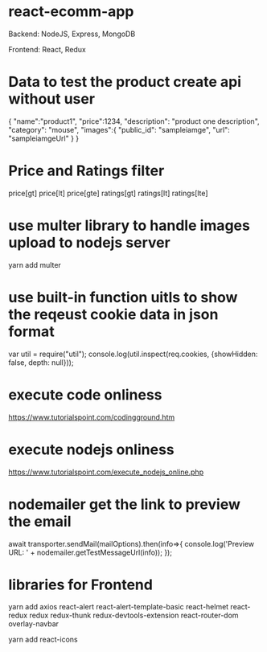 # react-ecomm-app

Backend: NodeJS, Express, MongoDB

Frontend: React, Redux

# Data to test the product create api without user

{
    "name":"product1",
    "price":1234,
    "description": "product one description",
    "category": "mouse",
    "images":{
        "public_id": "sampleiamge",
        "url": "sampleiamgeUrl"
    }
}

# Price and Ratings filter

price[gt]
price[lt]
price[gte]
ratings[gt]
ratings[lt]
ratings[lte]

# use multer library to handle images upload to nodejs server

yarn add multer

# use built-in function uitls to show the reqeust cookie data in json format

var util = require("util");
console.log(util.inspect(req.cookies, {showHidden: false, depth: null}));

# execute code onliness

https://www.tutorialspoint.com/codingground.htm

# execute nodejs onliness

https://www.tutorialspoint.com/execute_nodejs_online.php

# nodemailer get the link to preview the email

 await transporter.sendMail(mailOptions).then(info=>{
        console.log('Preview URL: ' + nodemailer.getTestMessageUrl(info));
    });

# libraries for Frontend

yarn add axios react-alert react-alert-template-basic react-helmet react-redux redux redux-thunk redux-devtools-extension react-router-dom overlay-navbar

yarn add react-icons
